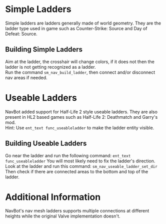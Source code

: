 # Simple Ladders

Simple ladders are ladders generally made of world geometry. They are the ladder type used in game such as Counter-Strike: Source and Day of Defeat: Source.

## Building Simple Ladders

Aim at the ladder, the crosshair will change colors, if it does not then the ladder is not getting recognized as a ladder.      
Run the command `sm_nav_build_ladder`, then connect and/or disconnect nav areas if needed.

# Useable Ladders

NavBot added support for Half-Life 2 style useable ladders. They are also present in HL2 based games such as Half-Life 2: Deathmatch and Garry's mod.    
Hint: Use `ent_text func_useableladder` to make the ladder entity visible.    

## Building Useable Ladders

Go near the ladder and run the following command: `ent_text func_useableladder`
You will most likely need to fix the ladder's direction. Look at the ladder and run this command: `sm_nav_useable_ladder_set_dir`    
Then check if there are connected areas to the bottom and top of the ladder.

# Additional Information

NavBot's nav mesh ladders supports multiple connections at different heights while the original Valve implementation doesn't.